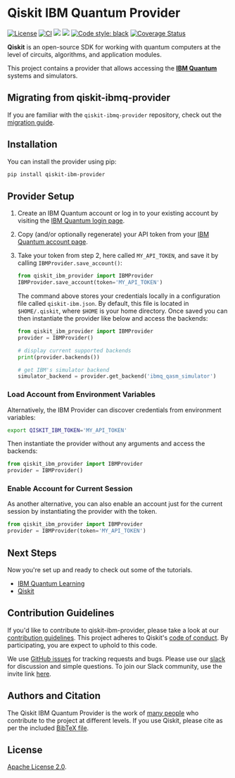 # Qiskit IBM Quantum Provider

[![License](https://img.shields.io/github/license/Qiskit/qiskit-ibm-provider.svg?style=popout-square)](https://opensource.org/licenses/Apache-2.0)
[![CI](https://github.com/Qiskit/qiskit-ibm-provider/actions/workflows/ci.yml/badge.svg)](https://github.com/Qiskit/qiskit-ibm-provider/actions/workflows/ci.yml)
[![](https://img.shields.io/github/release/Qiskit/qiskit-ibm-provider.svg?style=popout-square)](https://github.com/Qiskit/qiskit-ibm-provider/releases)
[![](https://img.shields.io/pypi/dm/qiskit-ibm-provider.svg?style=popout-square)](https://pypi.org/project/qiskit-ibm-provider/)
[![Code style: black](https://img.shields.io/badge/code%20style-black-000000.svg)](https://github.com/psf/black)
[![Coverage Status](https://coveralls.io/repos/github/Qiskit/qiskit-ibm-provider/badge.svg?branch=main)](https://coveralls.io/github/Qiskit/qiskit-ibm-provider?branch=main)

**Qiskit** is an open-source SDK for working with quantum computers at the level of circuits, algorithms, and application modules.

This project contains a provider that allows accessing the **[IBM Quantum]**
systems and simulators.

## Migrating from qiskit-ibmq-provider

If you are familiar with the `qiskit-ibmq-provider` repository, check out the [migration guide].

## Installation

You can install the provider using pip:

```bash
pip install qiskit-ibm-provider
```

## Provider Setup

1. Create an IBM Quantum account or log in to your existing account by visiting the [IBM Quantum login page].

1. Copy (and/or optionally regenerate) your API token from your
   [IBM Quantum account page].

1. Take your token from step 2, here called `MY_API_TOKEN`, and save it by calling `IBMProvider.save_account()`:

   ```python
   from qiskit_ibm_provider import IBMProvider
   IBMProvider.save_account(token='MY_API_TOKEN')
   ```

   The command above stores your credentials locally in a configuration file called `qiskit-ibm.json`. By default, this file is located in `$HOME/.qiskit`, where `$HOME` is your home directory.
   Once saved you can then instantiate the provider like below and access the backends:

   ```python
   from qiskit_ibm_provider import IBMProvider
   provider = IBMProvider()

   # display current supported backends
   print(provider.backends())

   # get IBM's simulator backend
   simulator_backend = provider.get_backend('ibmq_qasm_simulator')
   ```

### Load Account from Environment Variables
Alternatively, the IBM Provider can discover credentials from environment variables:
```bash
export QISKIT_IBM_TOKEN='MY_API_TOKEN'
```

Then instantiate the provider without any arguments and access the backends:
```python
from qiskit_ibm_provider import IBMProvider
provider = IBMProvider()
```

### Enable Account for Current Session
As another alternative, you can also enable an account just for the current session by instantiating the provider with the token.

```python
from qiskit_ibm_provider import IBMProvider
provider = IBMProvider(token='MY_API_TOKEN')
```

## Next Steps

Now you're set up and ready to check out some of the tutorials.
- [IBM Quantum Learning]
- [Qiskit]

## Contribution Guidelines

If you'd like to contribute to qiskit-ibm-provider, please take a look at our
[contribution guidelines]. This project adheres to Qiskit's [code of conduct].
By participating, you are expect to uphold to this code.

We use [GitHub issues] for tracking requests and bugs. Please use our [slack]
for discussion and simple questions. To join our Slack community, use the
invite link [here](https://docs.quantum.ibm.com/support#qiskit).

## Authors and Citation

The Qiskit IBM Quantum Provider is the work of [many people] who contribute to the
project at different levels. If you use Qiskit, please cite as per the included
[BibTeX file].

## License

[Apache License 2.0].


[IBM Quantum]: https://www.ibm.com/quantum-computing/
[IBM Quantum login page]:  https://quantum-computing.ibm.com/login
[IBM Quantum account page]: https://quantum-computing.ibm.com/account
[contribution guidelines]: https://github.com/Qiskit/qiskit-ibm-provider/blob/main/CONTRIBUTING.md
[code of conduct]: https://github.com/Qiskit/qiskit-ibm-provider/blob/main/CODE_OF_CONDUCT.md
[GitHub issues]: https://github.com/Qiskit/qiskit-ibm-provider/issues
[slack]: https://qiskit.slack.com
[many people]: https://github.com/Qiskit/qiskit-ibm-provider/graphs/contributors
[IBM Quantum Learning]: https://learning.quantum.ibm.com/catalog/tutorials
[Qiskit]: https://github.com/Qiskit/qiskit-tutorial
[BibTeX file]: https://github.com/Qiskit/qiskit/blob/master/Qiskit.bib
[Apache License 2.0]: https://github.com/Qiskit/qiskit-ibm-provider/blob/main/LICENSE.txt
[migration guide]: https://github.com/Qiskit/qiskit-ibm-provider/blob/6be5f3297ede75bb062b20601058b55a397668e3/docs/tutorials/Migration_Guide_from_qiskit-ibmq-provider.ipynb

